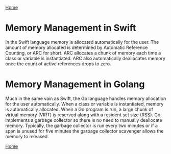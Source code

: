 [Home](../README.md)

# Memory Management in Swift

In the Swift language memory is allocated automatically for the user. The amount of memory allocated is determined by Automatic Reference Counting, or ARC for short. ARC allocates a chunk of memory each time a class or variable is instantiated. ARC also automatically deallocates memory once the count of active references drops to zero. 

# Memory Management in Golang
Much in the same vain as Swift, the Go language handles memory allocation for the user automatically. When a class or variable is instantiated, memory is automatically allocated. When a Go program is run, a large chunk of virtual  memory (VIRT) is reserved along with a resident set size (RSS). Go implements a garbage collector so there is no need to manually deallocate memory. Typically, the garbage collector is run every two minutes or if a span is unused for five minutes the garbage collector scavenger allows the memory to released. 

[Home](../README.md)
